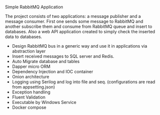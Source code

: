 Simple RabbitMQ Application

The project consists of two applications: a message publisher and a message consumer. First one sends some message to RabbitMQ and another subscribe them and consume from RabbitMQ queue and insert to databases. Also a web API application created to simply check the inserted data to databases. 

-	Design RabbitMQ bus in a generic way and use it in applications via abstraction layer
-	Insert received messages to SQL server and Redis.
-	Auto Migrate database and tables
-	Dapper micro ORM
-	Dependency Injection and IOC container
-	Onion architecture
-	Logging using Serilog and log into file and seq. (configurations are read from appsetting.json)
-	Exception handling
-	Fluent Validation
-	Executable by Windows Service
-	Docker compose
